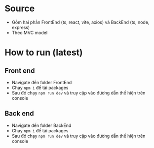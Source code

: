# Source
- Gồm hai phần FrontEnd (ts, react, vite, axios) và BackEnd (ts, node, express)
- Theo MVC model

# How to run (latest)
## Front end
- Navigate đến folder FrontEnd
- Chạy `npm i` để tải packages
- Sau đó chạy `npm run dev` và truy cập vào đường dẫn thể hiện trên console
## Back end
- Navigate đến folder BackEnd
- Chạy `npm i` để tải packages
- Sau đó chạy `npm run dev` và truy cập vào đường dẫn thể hiện trên console